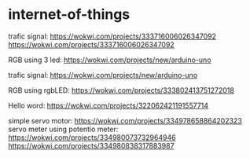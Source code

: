 # internet-of-things


trafic signal: https://wokwi.com/projects/333716006026347092
https://wokwi.com/projects/333716006026347092

RGB using 3 led: https://wokwi.com/projects/new/arduino-uno

trafic signal: https://wokwi.com/projects/new/arduino-uno


RGB using rgbLED:  https://wokwi.com/projects/333802413751272018

Hello word: https://wokwi.com/projects/322062421191557714

simple servo motor: https://wokwi.com/projects/334978658864202323
servo meter using potentio meter: https://wokwi.com/projects/334980073732964946
https://wokwi.com/projects/334980838317883987
